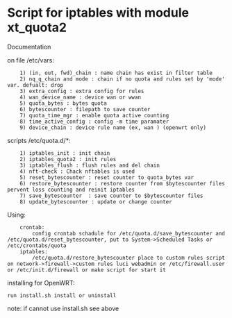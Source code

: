 Script for iptables with module xt_quota2
====

Documentation

on file /etc/vars:

        1) (in, out, fwd)_chain : name chain has exist in filter table
        2) nq_q_chain and mode : chain if no quota and rules set by 'mode' var. defualt: drop
        3) extra_config : extra config for rules
        4) wan_device_name : device wan or wwan
        5) quota_bytes : bytes quota
        6) bytescounter : filepath to save counter 
        7) quota_time_mgr : enable quota active counting
        8) time_active_config : config -m time paramater 
        9) device_chain : device rule name (ex, wan ) (openwrt only)

scripts /etc/quota.d/*:

        1) iptables_init : init chain
        2) iptables_quota2 : init rules
        3) iptables_flush : flush rules and del chain
        4) nft-check : Chack nftables is used
        5) reset_bytescounter : reset counter to quota_bytes var
        6) restore_bytescounter : restore counter from $bytescounter files pervent loss counting and reinit iptables
        7) save_bytescounter  : save counter to $bytescounter files
        8) update_bytescounter : update or change counter 
Using:

        crontab:
            config crontab schadule for /etc/quota.d/save_bytescounter and /etc/quota.d/reset_bytescounter, put to System->Scheduled Tasks or /etc/crontabs/quota
        iptables:
            /etc/quota.d/restore_bytescounter place to custom rules script on network->firewall->custom rules luci webadmin or /etc/firewall.user or /etc/init.d/firewall or make script for start it 

installing for OpenWRT:

    run install.sh install or uninstall 

note: if cannot use install.sh see above
